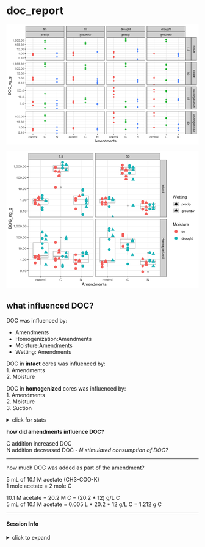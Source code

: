 doc\_report
================

![](markdown/fticr2/doc_plot1-1.png)<!-- -->

![](markdown/fticr2/doc_plot2-1.png)<!-- -->

## what influenced DOC?

DOC was influenced by:

  - Amendments
  - Homogenization:Amendments
  - Moisture:Amendments
  - Wetting: Amendments

DOC in **intact** cores was influenced by:  
1\. Amendments  
2\. Moisture

DOC in **homogenized** cores was influenced by:  
1\. Amendments  
2\. Moisture  
3\. Suction

<details>

<summary>click for stats</summary>

overall ANOVA

    #> Anova Table (Type III tests)
    #> 
    #> Response: (DOC_ng_g)
    #>                            Sum Sq  Df F value    Pr(>F)    
    #> (Intercept)                 27016   1  0.5540   0.45786    
    #> Homogenization               2880   1  0.0591   0.80832    
    #> Suction                     26023   1  0.5336   0.46622    
    #> Moisture                   181596   1  3.7238   0.05553 .  
    #> Wetting                      2463   1  0.0505   0.82250    
    #> Amendments                4276677   2 43.8491 1.011e-15 ***
    #> Homogenization:Suction     139077   1  2.8519   0.09334 .  
    #> Homogenization:Moisture     88448   1  1.8137   0.18009    
    #> Homogenization:Wetting      32370   1  0.6638   0.41652    
    #> Homogenization:Amendments 4709620   2 48.2881 < 2.2e-16 ***
    #> Suction:Moisture           127599   1  2.6166   0.10785    
    #> Suction:Wetting             74563   1  1.5290   0.21820    
    #> Suction:Amendments         224976   2  2.3067   0.10311    
    #> Moisture:Wetting            37310   1  0.7651   0.38314    
    #> Moisture:Amendments        423724   2  4.3445   0.01465 *  
    #> Wetting:Amendments         330851   2  3.3922   0.03623 *  
    #> Residuals                 7314884 150                      
    #> ---
    #> Signif. codes:  0 '***' 0.001 '**' 0.01 '*' 0.05 '.' 0.1 ' ' 1

intact cores

    #> Anova Table (Type III tests)
    #> 
    #> Response: DOC_ng_g
    #>                      Sum Sq Df F value    Pr(>F)    
    #> (Intercept)           39639  1  0.5001  0.481830    
    #> Amendments          2723785  2 17.1826 8.798e-07 ***
    #> Suction              137950  1  1.7405  0.191439    
    #> Moisture              93109  1  1.1747  0.282205    
    #> Wetting                9322  1  0.1176  0.732683    
    #> Amendments:Suction   315585  2  1.9908  0.144351    
    #> Amendments:Moisture  796557  2  5.0250  0.009177 ** 
    #> Amendments:Wetting   475696  2  3.0009  0.056277 .  
    #> Suction:Moisture     472656  1  5.9634  0.017173 *  
    #> Suction:Wetting       56533  1  0.7133  0.401282    
    #> Moisture:Wetting      20242  1  0.2554  0.614916    
    #> Residuals           5468924 69                      
    #> ---
    #> Signif. codes:  0 '***' 0.001 '**' 0.01 '*' 0.05 '.' 0.1 ' ' 1

homogenized cores

    #> Anova Table (Type III tests)
    #> 
    #> Response: DOC_ng_g
    #>                     Sum Sq Df F value    Pr(>F)    
    #> (Intercept)           3187  1  0.4588 0.5003570    
    #> Amendments           10579  2  0.7615 0.4706979    
    #> Suction              25033  1  3.6037 0.0616581 .  
    #> Moisture             78688  1 11.3281 0.0012274 ** 
    #> Wetting               1679  1  0.2417 0.6244758    
    #> Amendments:Suction   23338  2  1.6799 0.1936160    
    #> Amendments:Moisture 131288  2  9.4502 0.0002268 ***
    #> Amendments:Wetting    4487  2  0.3230 0.7250408    
    #> Suction:Moisture      3615  1  0.5204 0.4729891    
    #> Suction:Wetting       1827  1  0.2630 0.6096644    
    #> Moisture:Wetting         1  1  0.0002 0.9896456    
    #> Residuals           500132 72                      
    #> ---
    #> Signif. codes:  0 '***' 0.001 '**' 0.01 '*' 0.05 '.' 0.1 ' ' 1

</details>

**how did amendments influence DOC?**

C addition increased DOC  
N addition decreased DOC - *N stimulated consumption of DOC?*

-----

how much DOC was added as part of the amendment?

5 mL of 10.1 M acetate (CH3-COO-K)  
1 mole acetate = 2 mole C

10.1 M acetate = 20.2 M C = (20.2 \* 12) g/L C  
5 mL of 10.1 M acetate = 0.005 L \* 20.2 \* 12 g/L C = 1.212 g C

-----

#### Session Info

<details>

<summary>click to expand</summary>

Date run: 2020-08-11

    #> R version 4.0.2 (2020-06-22)
    #> Platform: x86_64-apple-darwin17.0 (64-bit)
    #> Running under: macOS Catalina 10.15.6
    #> 
    #> Matrix products: default
    #> BLAS:   /System/Library/Frameworks/Accelerate.framework/Versions/A/Frameworks/vecLib.framework/Versions/A/libBLAS.dylib
    #> LAPACK: /Library/Frameworks/R.framework/Versions/4.0/Resources/lib/libRlapack.dylib
    #> 
    #> locale:
    #> [1] en_US.UTF-8/en_US.UTF-8/en_US.UTF-8/C/en_US.UTF-8/en_US.UTF-8
    #> 
    #> attached base packages:
    #> [1] stats     graphics  grDevices utils     datasets  methods  
    #> [7] base     
    #> 
    #> other attached packages:
    #>  [1] drake_7.12.4    lme4_1.1-23     Matrix_1.2-18   car_3.0-8      
    #>  [5] carData_3.0-4   ggbiplot_0.55   PNWColors_0.1.0 forcats_0.5.0  
    #>  [9] stringr_1.4.0   dplyr_1.0.1     purrr_0.3.4     readr_1.3.1    
    #> [13] tidyr_1.1.1     tibble_3.0.3    ggplot2_3.3.2   tidyverse_1.3.0
    #> [17] here_0.1       
    #> 
    #> loaded via a namespace (and not attached):
    #>  [1] minqa_1.2.4       colorspace_1.4-1  ellipsis_0.3.1   
    #>  [4] rio_0.5.16        rprojroot_1.3-2   fs_1.5.0         
    #>  [7] rstudioapi_0.11   farver_2.0.3      fansi_0.4.1      
    #> [10] lubridate_1.7.9   xml2_1.3.2        splines_4.0.2    
    #> [13] knitr_1.29        jsonlite_1.7.0    nloptr_1.2.2.2   
    #> [16] broom_0.7.0       cluster_2.1.0     dbplyr_1.4.4     
    #> [19] shiny_1.5.0       compiler_4.0.2    httr_1.4.2       
    #> [22] backports_1.1.8   assertthat_0.2.1  fastmap_1.0.1    
    #> [25] cli_2.0.2         later_1.1.0.1     prettyunits_1.1.1
    #> [28] htmltools_0.5.0   tools_4.0.2       igraph_1.2.5     
    #> [31] gtable_0.3.0      agricolae_1.3-3   glue_1.4.1       
    #> [34] Rcpp_1.0.5        cellranger_1.1.0  vctrs_0.3.2      
    #> [37] nlme_3.1-148      xfun_0.16         openxlsx_4.1.5   
    #> [40] rvest_0.3.6       mime_0.9          miniUI_0.1.1.1   
    #> [43] lifecycle_0.2.0   statmod_1.4.34    MASS_7.3-51.6    
    #> [46] scales_1.1.1      hms_0.5.3         promises_1.1.1   
    #> [49] parallel_4.0.2    yaml_2.2.1        curl_4.3         
    #> [52] labelled_2.5.0    stringi_1.4.6     highr_0.8        
    #> [55] klaR_0.6-15       AlgDesign_1.2.0   filelock_1.0.2   
    #> [58] boot_1.3-25       zip_2.0.4         storr_1.2.1      
    #> [61] rlang_0.4.7       pkgconfig_2.0.3   evaluate_0.14    
    #> [64] lattice_0.20-41   labeling_0.3      tidyselect_1.1.0 
    #> [67] plyr_1.8.6        magrittr_1.5      R6_2.4.1         
    #> [70] generics_0.0.2    base64url_1.4     combinat_0.0-8   
    #> [73] txtq_0.2.3        DBI_1.1.0         pillar_1.4.6     
    #> [76] haven_2.3.1       foreign_0.8-80    withr_2.2.0      
    #> [79] abind_1.4-5       modelr_0.1.8      crayon_1.3.4     
    #> [82] questionr_0.7.1   rmarkdown_2.3     progress_1.2.2   
    #> [85] grid_4.0.2        readxl_1.3.1      data.table_1.13.0
    #> [88] blob_1.2.1        reprex_0.3.0      digest_0.6.25    
    #> [91] xtable_1.8-4      httpuv_1.5.4      munsell_0.5.0

</details>
